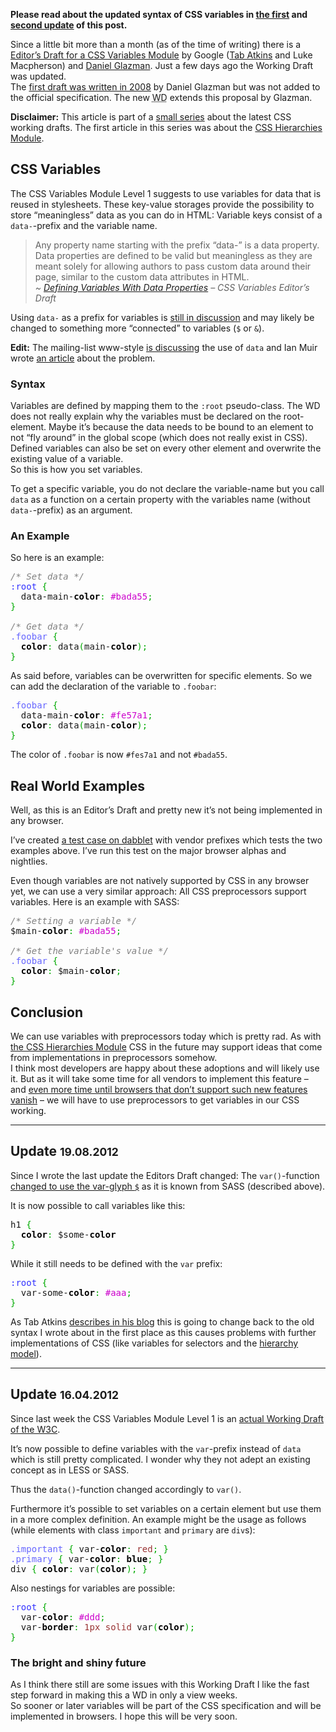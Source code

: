 <strong>Please read about the updated syntax of CSS variables in <a href="#update">the first</a> and <a href="#update2">second update</a> of this post.</strong>

Since a little bit more than a month (as of the time of writing) there is a <a title="CSS Variables Module Level 1" href="http://dev.w3.org/csswg/css-variables/">Editor’s Draft for a CSS Variables Module</a> by Google (<a href="http://www.xanthir.com/blog/">Tab Atkins</a> and Luke Macpherson) and <a href="http://glazman.org/weblog/">Daniel Glazman</a>. Just a few days ago the Working Draft was updated.<br>
The <a href="http://disruptive-innovations.com/zoo/cssvariables/">first draft was written in 2008</a> by Daniel Glazman but was not added to the official specification. The new <abbr title="Working Draft">WD</abbr> extends this proposal by Glazman.

<strong>Disclaimer:</strong> This article is part of a <a href="https://www.hansreinl.de/archive/category/css-wds/" title="A series of posts which describes new CSS specifications, working drafts and editor’s drafts.">small series</a> about the latest CSS working drafts. The first article in this series was about the <a title="About The CSS Hierarchies Module Level 3" href="https://www.hansreinl.de/archive/the-css-hierarchies-module-level-3/">CSS Hierarchies Module</a>.

## CSS Variables

The CSS Variables Module Level 1 suggests to use variables for data that is reused in stylesheets. These key-value storages provide the possibility to store “meaningless” data as you can do in HTML: Variable keys consist of a `data-`-prefix and the variable name.

> Any property name starting with the prefix “data-” is a data property. Data properties are defined to be valid but meaningless as they are meant solely for allowing authors to pass custom data around their page, similar to the custom data attributes in HTML.<br>
<cite>~&nbsp;<a href="http://dev.w3.org/csswg/css-variables/#defining-variables">Defining Variables With Data Properties</a> – CSS Variables Editor’s Draft</cite>


Using `data-` as a prefix for variables is <a href="https://twitter.com/#!/tabatkins/status/170547807445467136">still in discussion</a> and may likely be changed to something more “connected” to variables (`$` or `&`).

<strong>Edit:</strong> The mailing-list www-style <a href="http://lists.w3.org/Archives/Public/www-style/2012Feb/1028.html">is discussing</a> the use of `data` and Ian Muir wrote <a href="http://www.piehead.com/blog/2012/03/a-vote-for-css-variables">an article</a> about the problem.

### Syntax

Variables are defined by mapping them to the `:root` pseudo-class. The WD does not really explain why the variables must be declared on the root-element. Maybe it’s because the data needs to be bound to an element to not “fly around” in the global scope (which does not really exist in CSS).<br>
Defined variables can also be set on every other element and overwrite the existing value of a variable.<br>
So this is how you set variables.

To get a specific variable, you do not declare the variable-name but you call `data` as a function on a certain property with the variables name (without `data-`-prefix) as an argument.

### An Example

So here is an example:

<div class="wp_syntax"><div class="code"><pre class="css" style="font-family:monospace;"><span style="color: #808080; font-style: italic;">/* Set data */</span>
<span style="color: #3333ff;">:root </span><span style="color: #00AA00;">{</span>
  data-main-<span style="color: #000000; font-weight: bold;">color</span><span style="color: #00AA00;">:</span> <span style="color: #cc00cc;">#bada55</span><span style="color: #00AA00;">;</span>
<span style="color: #00AA00;">}</span>
&nbsp;
<span style="color: #808080; font-style: italic;">/* Get data */</span>
<span style="color: #6666ff;">.foobar</span> <span style="color: #00AA00;">{</span>
  <span style="color: #000000; font-weight: bold;">color</span><span style="color: #00AA00;">:</span> data<span style="color: #00AA00;">(</span>main-<span style="color: #000000; font-weight: bold;">color</span><span style="color: #00AA00;">)</span><span style="color: #00AA00;">;</span>
<span style="color: #00AA00;">}</span></pre></div></div>


As said before, variables can be overwritten for specific elements. So we can add the declaration of the variable to `.foobar`:

<div class="wp_syntax"><div class="code"><pre class="css" style="font-family:monospace;"><span style="color: #6666ff;">.foobar</span> <span style="color: #00AA00;">{</span>
  data-main-<span style="color: #000000; font-weight: bold;">color</span><span style="color: #00AA00;">:</span> <span style="color: #cc00cc;">#fe57a1</span><span style="color: #00AA00;">;</span>
  <span style="color: #000000; font-weight: bold;">color</span><span style="color: #00AA00;">:</span> data<span style="color: #00AA00;">(</span>main-<span style="color: #000000; font-weight: bold;">color</span><span style="color: #00AA00;">)</span><span style="color: #00AA00;">;</span>
<span style="color: #00AA00;">}</span></pre></div></div>


The color of `.foobar` is now `#fes7a1` and not `#bada55`.

## Real World Examples

Well, as this is an Editor’s Draft and pretty new it’s not being implemented in any browser.

I’ve created <a href="http://dabblet.com/gist/2072596" title="A CSS variables test">a test case on dabblet</a> with vendor prefixes which tests the two examples above. I’ve run this test on the major browser alphas and nightlies.

Even though variables are not natively supported by CSS in any browser yet, we can use a very similar approach: All CSS preprocessors support variables. Here is an example with SASS:

<div class="wp_syntax"><div class="code"><pre class="css" style="font-family:monospace;"><span style="color: #808080; font-style: italic;">/* Setting a variable */</span>
$main-<span style="color: #000000; font-weight: bold;">color</span><span style="color: #00AA00;">:</span> <span style="color: #cc00cc;">#bada55</span><span style="color: #00AA00;">;</span>
&nbsp;
<span style="color: #808080; font-style: italic;">/* Get the variable's value */</span>
<span style="color: #6666ff;">.foobar</span> <span style="color: #00AA00;">{</span>
  <span style="color: #000000; font-weight: bold;">color</span><span style="color: #00AA00;">:</span> $main-<span style="color: #000000; font-weight: bold;">color</span><span style="color: #00AA00;">;</span>
<span style="color: #00AA00;">}</span></pre></div></div>


## Conclusion

We can use variables with preprocessors today which is pretty rad. As with <a href="https://www.hansreinl.de/archive/the-css-hierarchies-module-level-3/">the CSS Hierarchies Module</a> CSS in the future may support ideas that come from implementations in preprocessors somehow.<br>
I think most developers are happy about these adoptions and will likely use it. But as it will take some time for all vendors to implement this feature – and <a href="http://paulirish.com/2011/browser-market-pollution-iex-is-the-new-ie6/" title="Paul Irish about problems with oldIE">even more time until browsers that don’t support such new features vanish</a> – we will have to use preprocessors to get variables in our CSS working.
<hr>
<h2 id="update2">Update <small>19.08.2012</small></h2>

Since I wrote the last update the Editors Draft changed: The `var()`-function <a href="http://dev.w3.org/csswg/css-variables/#var-glyph">changed to use the var-glyph `$`</a> as it is known from SASS (described above).

It is now possible to call variables like this:

<div class="wp_syntax"><div class="code"><pre class="css" style="font-family:monospace;">h1 <span style="color: #00AA00;">{</span>
  <span style="color: #000000; font-weight: bold;">color</span><span style="color: #00AA00;">:</span> $some-<span style="color: #000000; font-weight: bold;">color</span>
<span style="color: #00AA00;">}</span></pre></div></div>


While it still needs to be defined with the `var` prefix:

<div class="wp_syntax"><div class="code"><pre class="css" style="font-family:monospace;"><span style="color: #3333ff;">:root </span><span style="color: #00AA00;">{</span>
  var-some-<span style="color: #000000; font-weight: bold;">color</span><span style="color: #00AA00;">:</span> <span style="color: #cc00cc;">#aaa</span><span style="color: #00AA00;">;</span>
<span style="color: #00AA00;">}</span></pre></div></div>


As Tab Atkins <a href="http://www.xanthir.com/blog/b4KT0">describes in his blog</a> this is going to change back to the old syntax I wrote about in the first place as this causes problems with further implementations of CSS (like variables for selectors and the <a href="https://www.hansreinl.de/archive/the-css-hierarchies-module-level-3/">hierarchy model</a>).
<hr>
<h2 id="update">Update <small>16.04.2012</small></h2>

Since last week the CSS Variables Module Level 1 is an <a href="http://www.w3.org/TR/css-variables/">actual Working Draft of the W3C</a>.

It’s now possible to define variables with the `var`-prefix instead of `data` which is still pretty complicated. I wonder why they not adept an existing concept as in LESS or SASS.

Thus the `data()`-function changed accordingly to `var()`.

Furthermore it’s possible to set variables on a certain element but use them in a more complex definition. An example might be the usage as follows (while elements with class `important` and `primary` are `div`s):

<div class="wp_syntax"><div class="code"><pre class="css" style="font-family:monospace;"><span style="color: #6666ff;">.important</span> <span style="color: #00AA00;">{</span> var-<span style="color: #000000; font-weight: bold;">color</span><span style="color: #00AA00;">:</span> <span style="color: #993333;">red</span><span style="color: #00AA00;">;</span> <span style="color: #00AA00;">}</span>
<span style="color: #6666ff;">.primary</span> <span style="color: #00AA00;">{</span> var-<span style="color: #000000; font-weight: bold;">color</span><span style="color: #00AA00;">:</span> <span style="color: #000000; font-weight: bold;">blue</span><span style="color: #00AA00;">;</span> <span style="color: #00AA00;">}</span>
div <span style="color: #00AA00;">{</span> <span style="color: #000000; font-weight: bold;">color</span><span style="color: #00AA00;">:</span> var<span style="color: #00AA00;">(</span><span style="color: #000000; font-weight: bold;">color</span><span style="color: #00AA00;">)</span><span style="color: #00AA00;">;</span> <span style="color: #00AA00;">}</span></pre></div></div>


Also nestings for variables are possible:

<div class="wp_syntax"><div class="code"><pre class="css" style="font-family:monospace;"><span style="color: #3333ff;">:root </span><span style="color: #00AA00;">{</span>
  var-<span style="color: #000000; font-weight: bold;">color</span><span style="color: #00AA00;">:</span> <span style="color: #cc00cc;">#ddd</span><span style="color: #00AA00;">;</span>
  var-<span style="color: #000000; font-weight: bold;">border</span><span style="color: #00AA00;">:</span> <span style="color: #933;">1px</span> <span style="color: #993333;">solid</span> var<span style="color: #00AA00;">(</span><span style="color: #000000; font-weight: bold;">color</span><span style="color: #00AA00;">)</span><span style="color: #00AA00;">;</span>
<span style="color: #00AA00;">}</span></pre></div></div>


### The bright and shiny future

As I think there still are some issues with this Working Draft I like the fast step forward in making this a WD in only a view weeks.<br>
So sooner or later variables will be part of the CSS specification and will be implemented in browsers. I hope this will be very soon.
	</div>
